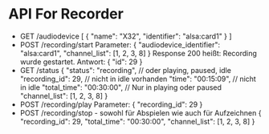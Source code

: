 # API For Recorder

- GET /audiodevice
[
    {
        "name": "X32",
        "identifier": "alsa:card1"
    }
]
- POST /recording/start
Parameter:
{
    "audiodevice_identifier": "alsa:card1",
    "channel_list": [1, 2, 3, 8]
}
Response 200 heißt: Recording wurde gestartet.
Antwort:
{
    "id": 29
}
- GET /status
{
    "status": "recording", // oder playing, paused, idle
    "recording_id": 29, // nicht in idle vorhanden
    "time": "00:15:09", // nicht in idle
    "total_time": "00:30:00", // Nur in playing oder paused
    "channel_list": [1, 2, 3, 8]
}
- POST /recording/play
Parameter:
{
    "recording_id": 29
}
- POST /recording/stop - sowohl für Abspielen wie auch für Aufzeichnen
{
    "recording_id": 29,
    "total_time": "00:30:00",
    "channel_list": [1, 2, 3, 8]
}
